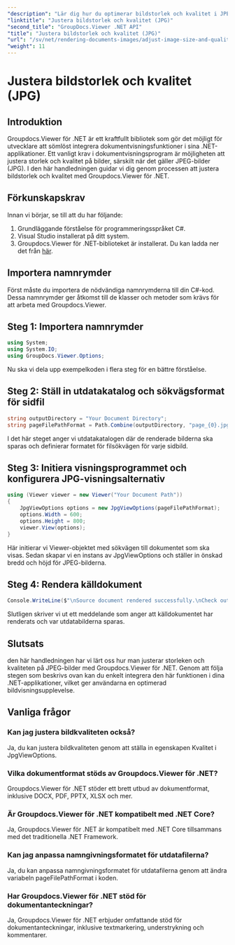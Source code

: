 ```yaml
---
"description": "Lär dig hur du optimerar bildstorlek och kvalitet i JPEG-format med Groupdocs.Viewer för .NET. Förbättra din dokumentvisningsupplevelse."
"linktitle": "Justera bildstorlek och kvalitet (JPG)"
"second_title": "GroupDocs.Viewer .NET API"
"title": "Justera bildstorlek och kvalitet (JPG)"
"url": "/sv/net/rendering-documents-images/adjust-image-size-and-quality-jpg/"
"weight": 11
---
```


# Justera bildstorlek och kvalitet (JPG)

## Introduktion
Groupdocs.Viewer för .NET är ett kraftfullt bibliotek som gör det möjligt för utvecklare att sömlöst integrera dokumentvisningsfunktioner i sina .NET-applikationer. Ett vanligt krav i dokumentvisningsprogram är möjligheten att justera storlek och kvalitet på bilder, särskilt när det gäller JPEG-bilder (JPG). I den här handledningen guidar vi dig genom processen att justera bildstorlek och kvalitet med Groupdocs.Viewer för .NET.
## Förkunskapskrav
Innan vi börjar, se till att du har följande:
1. Grundläggande förståelse för programmeringsspråket C#.
2. Visual Studio installerat på ditt system.
3. Groupdocs.Viewer för .NET-biblioteket är installerat. Du kan ladda ner det från [här](https://releases.groupdocs.com/viewer/net/).

## Importera namnrymder
Först måste du importera de nödvändiga namnrymderna till din C#-kod. Dessa namnrymder ger åtkomst till de klasser och metoder som krävs för att arbeta med Groupdocs.Viewer.
## Steg 1: Importera namnrymder
```csharp
using System;
using System.IO;
using GroupDocs.Viewer.Options;
```

Nu ska vi dela upp exempelkoden i flera steg för en bättre förståelse.
## Steg 2: Ställ in utdatakatalog och sökvägsformat för sidfil
```csharp
string outputDirectory = "Your Document Directory";
string pageFilePathFormat = Path.Combine(outputDirectory, "page_{0}.jpg");
```
I det här steget anger vi utdatakatalogen där de renderade bilderna ska sparas och definierar formatet för filsökvägen för varje sidbild.
## Steg 3: Initiera visningsprogrammet och konfigurera JPG-visningsalternativ
```csharp
using (Viewer viewer = new Viewer("Your Document Path"))
{
    JpgViewOptions options = new JpgViewOptions(pageFilePathFormat);
    options.Width = 600;
    options.Height = 800;
    viewer.View(options);
}
```
Här initierar vi Viewer-objektet med sökvägen till dokumentet som ska visas. Sedan skapar vi en instans av JpgViewOptions och ställer in önskad bredd och höjd för JPEG-bilderna.
## Steg 4: Rendera källdokument
```csharp
Console.WriteLine($"\nSource document rendered successfully.\nCheck output in {outputDirectory}.");
```
Slutligen skriver vi ut ett meddelande som anger att källdokumentet har renderats och var utdatabilderna sparas.

## Slutsats
den här handledningen har vi lärt oss hur man justerar storleken och kvaliteten på JPEG-bilder med Groupdocs.Viewer för .NET. Genom att följa stegen som beskrivs ovan kan du enkelt integrera den här funktionen i dina .NET-applikationer, vilket ger användarna en optimerad bildvisningsupplevelse.
## Vanliga frågor
### Kan jag justera bildkvaliteten också?
Ja, du kan justera bildkvaliteten genom att ställa in egenskapen Kvalitet i JpgViewOptions.
### Vilka dokumentformat stöds av Groupdocs.Viewer för .NET?
Groupdocs.Viewer för .NET stöder ett brett utbud av dokumentformat, inklusive DOCX, PDF, PPTX, XLSX och mer.
### Är Groupdocs.Viewer för .NET kompatibelt med .NET Core?
Ja, Groupdocs.Viewer för .NET är kompatibelt med .NET Core tillsammans med det traditionella .NET Framework.
### Kan jag anpassa namngivningsformatet för utdatafilerna?
Ja, du kan anpassa namngivningsformatet för utdatafilerna genom att ändra variabeln pageFilePathFormat i koden.
### Har Groupdocs.Viewer för .NET stöd för dokumentanteckningar?
Ja, Groupdocs.Viewer för .NET erbjuder omfattande stöd för dokumentanteckningar, inklusive textmarkering, understrykning och kommentarer.